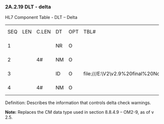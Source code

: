 ### 2A.2.19 DLT - delta 

HL7 Component Table - DLT – Delta

|     |     |     |     |     |     |     |     |     |
| --- | --- | --- | --- | --- | --- | --- | --- | --- |
| SEQ | LEN | C.LEN | DT | OPT | TBL# | COMPONENT NAME | COMMENTS | SEC.REF. |
| 1 |  |  | NR | O |  | Normal Range |  | 2A.2.48 |
| 2 |  | 4# | NM | O |  | Numeric Threshold |  | 2A.2.47 |
| 3 |  |  | ID | O | file:///E:\V2\v2.9%20final%20Nov%20from%20Frank\V29_CH02C_Tables.docx#HL70523[0523] | Change Computation |  | 2A.2.76 |
| 4 |  | 4# | NM | O |  | Days Retained |  | 2A.2.47 |

Definition: Describes the information that controls delta check warnings.

**Note:** Replaces the CM data type used in section 8.8.4.9 – OM2-9, as of v 2.5.
